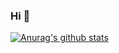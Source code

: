 ### Hi 👋

[![Anurag's github stats](https://github-readme-stats.vercel.app/api?username=Alex1990)](https://github.com/anuraghazra/github-readme-stats)
